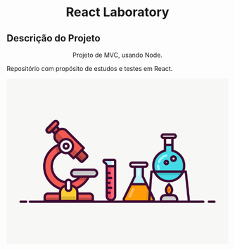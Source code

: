 <h1 align="center">React Laboratory</h1>

## Descrição do Projeto
<p align="center">Projeto de MVC, usando Node.</p>
<p>Repositório com propósito de estudos e testes em React.</p>

<img src="https://github.com/eduardonk9999/React-Laboratory/blob/main/capa.png"/>


